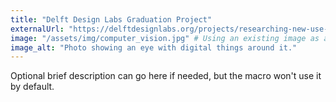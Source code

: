 ```yaml
---
title: "Delft Design Labs Graduation Project"
externalUrl: "https://delftdesignlabs.org/projects/researching-new-use-cases-and-developing-a-concept-to-aid-blind-people-by-using-the-possibilities-of-artificial-intelligence/"
image: "/assets/img/computer_vision.jpg" # Using an existing image as a placeholder
image_alt: "Photo showing an eye with digital things around it."
---
```


Optional brief description can go here if needed, but the macro won't use it by default.
